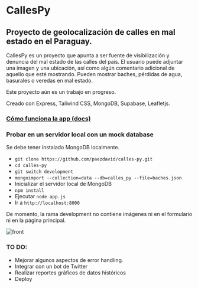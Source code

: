 # CallesPy
## Proyecto de geolocalización de calles en mal estado en el Paraguay.

CallesPy es un proyecto que apunta a ser fuente de visibilización y denuncia del mal estado de las calles del país.
El usuario puede adjuntar una imagen y una ubicación, así como algún comentario adicional de aquello que esté mostrando.
Pueden mostrar baches, pérdidas de agua, basurales o veredas en mal estado.

Este proyecto aún es un trabajo en progreso.

Creado con Express, Tailwind CSS, MongoDB, Supabase, Leafletjs.

### [Cómo funciona la app (docs)](https://github.com/paezdavid/calles-py/blob/5209f784bbc745fc948492d3dea7df2bfba81be5/DOCS.md)

### Probar en un servidor local con un mock database

Se debe tener instalado MongoDB localmente.

- ```git clone https://github.com/paezdavid/calles-py.git```
- ```cd calles-py```
- ```git switch development```
- ```mongoimport --collection=data --db=calles_py --file=baches.json```
- Inicializar el servidor local de MongoDB
- ```npm install```
- Ejecutar ```node app.js```
- Ir a ```http://localhost:8000```

De momento, la rama development no contiene imágenes ni en el formulario ni en la página principal.

![front](https://user-images.githubusercontent.com/69438782/224445903-07257907-04c5-425a-b15a-47a763038b4a.png)

### TO DO:
* Mejorar algunos aspectos de error handling.
* Integrar con un bot de Twitter
* Realizar reportes gráficos de datos históricos
* Deploy

